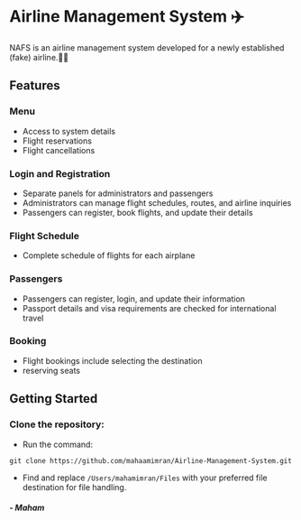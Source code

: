 # Airline Management System ✈️
NAFS is an airline management system developed for a newly established (fake) airline.👴🏻
## Features
### Menu
- Access to system details
- Flight reservations
- Flight cancellations
### Login and Registration
- Separate panels for administrators and passengers
- Administrators can manage flight schedules, routes, and airline inquiries
- Passengers can register, book flights, and update their details
### Flight Schedule 
- Complete schedule of flights for each airplane
### Passengers
- Passengers can register, login, and update their information
- Passport details and visa requirements are checked for international travel
### Booking
- Flight bookings include selecting the destination
- reserving seats
## Getting Started
### Clone the repository: 
- Run the command: 
```shell
git clone https://github.com/mahaamimran/Airline-Management-System.git
```
- Find and replace ```/Users/mahamimran/Files``` with your preferred file destination for file handling.
##### - Maham
